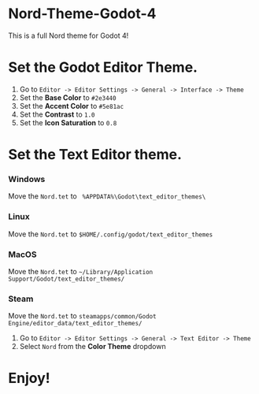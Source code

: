 # Nord-Theme-Godot-4
This is a full Nord theme for Godot 4!

# Set the Godot Editor Theme.

1. Go to `Editor -> Editor Settings -> General -> Interface -> Theme`
2. Set the **Base Color** to `#2e3440`
3. Set the **Accent Color** to `#5e81ac`
4. Set the **Contrast** to `1.0`
5. Set the **Icon Saturation** to `0.8`

# Set the Text Editor theme.

### Windows
Move the `Nord.tet` to ` %APPDATA%\Godot\text_editor_themes\`

### Linux
Move the `Nord.tet` to `$HOME/.config/godot/text_editor_themes`

### MacOS
Move the `Nord.tet` to `~/Library/Application Support/Godot/text_editor_themes/`

### Steam
Move the `Nord.tet` to `steamapps/common/Godot Engine/editor_data/text_editor_themes/`


1. Go to `Editor -> Editor Settings -> General -> Text Editor -> Theme`
2. Select `Nord` from the **Color Theme** dropdown

# Enjoy!
